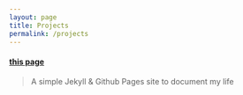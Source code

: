 ```yaml
---
layout: page
title: Projects
permalink: /projects
---
```


#### [this page](https://github.com/kush-singhy/kush-singhy.github.io)

> A simple Jekyll & Github Pages site to document my life
